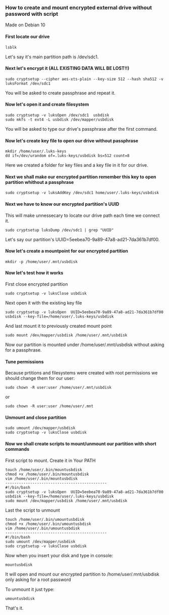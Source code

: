 ### How to create and mount encrypted external drive without password with script
Made on Debian 10


#### First locate our drive
```
lsblk
```
Let's say it's main partition path is /dev/sdc1.  


#### Next let's encrypt it (ALL EXISTING DATA WILL BE LOST!!)

```
sudo cryptsetup --cipher aes-xts-plain --key-size 512 --hash sha512 -v luksFormat /dev/sdc1
```
You will be asked to create passphrase and repeat it.  



#### Now let's open it and create filesystem

```
sudo cryptsetup -v luksOpen /dev/sdc1  usbdisk
sudo mkfs -t ext4 -L usbdisk /dev/mapper/usbdisk
```
You will be asked to type our drive's passphrase after the first command.  



#### Now let's create key file to open our drive without passphrase

```
mkdir /home/user/.luks-keys
dd if=/dev/urandom of=.luks-keys/usbdisk bs=512 count=8
```
Here we created a folder for key files and a key file in it for our drive.  



#### Next we shall make our encrypted partition remember this key to open partition whithout a passphrase

```
sudo cryptsetup -v luksAddKey /dev/sdc1 home/user/.luks-keys/usbdisk
```


#### Next we have to know our encrypted partition's UUID
This will make unnessecary to locate our drive path each time we connect it.

```
sudo cryptsetup luksDump /dev/sdc1 | grep "UUID"
```
Let's say our partition's UUID=5eebea70-9a89-47a8-ad21-7da361b7df00.  



#### Now let's create a mountpoint for our encrypted partition

```
mkdir -p /home/user/.mnt/usbdisk
```


#### Now let's test how it works

First close encrypted partition
```
sudo cryptsetup -v luksClose usbdisk
```

Next open it with the existing key file
```
sudo cryptsetup -v luksOpen  UUID=5eebea70-9a89-47a8-ad21-7da361b7df00 usbdisk --key-file=/home/user/.luks-keys/usbdisk
```

And last mount it to previously created mount point
```
sudo mount /dev/mapper/usbdisk /home/user/.mnt/usbdisk
```
Now our partition is mounted under /home/user/.mnt/usbdisk without asking for a passphrase.  



#### Tune permissions

Because prtitions and filesystems were created with root permissions we should change them for our user:
```
sudo chown -R user:user /home/user/.mnt/usbdisk
```
or
```
sudo chown -R user:user /home/user/.mnt
```


#### Unmount and close partition

```
sudo umount /dev/mapper/usbdisk
sudo cryptsetup -v luksClose usbdisk
```


#### Now we shall create scripts to mount/unmount our partition with short commands

First script to mount. Create it in Your PATH
```
touch /home/user/.bin/mountusbdisk
chmod +x /home/user/.bin/mountusbdisk
vim /home/user/.bin/mountusbdisk
---------------------------------------------
#!/bin/bash
sudo cryptsetup -v luksOpen  UUID=5eebea70-9a89-47a8-ad21-7da361b7df00 usbdisk --key-file=/home/user/.luks-keys/usbdisk
sudo mount /dev/mapper/usbdisk /home/user/.mnt/usbdisk
```

Last the script to unmount
```
touch /home/user/.bin/umountusbdisk
chmod +x /home/user/.bin/umountusbdisk
vim /home/user/.bin/umountusbdisk
---------------------------------------------
#!/bin/bash
sudo umount /dev/mapper/usbdisk
sudo cryptsetup -v luksClose usbdisk
```

Now when you insert your disk and type in console:
```
mountusbdisk
```
It will open and mount our encrypted partition to /home/user/.mnt/usbdisk only asking for a root password

To unmount it just type:
```
umountusbdisk
```

That's it.



